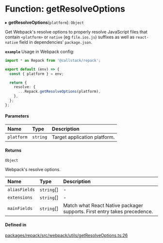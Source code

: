 # Function: getResolveOptions

▸ **getResolveOptions**(`platform`): `Object`

Get Webpack's resolve options to properly resolve JavaScript files
that contain `<platform>` or `native` (eg `file.ios.js`) suffixes as well as `react-native` field
in dependencies' `package.json`.

**`example`** Usage in Webpack config:
```ts
import * as Repack from '@callstack/repack';

export default (env) => {
  const { platform } = env;

  return {
    resolve: {
      ...Repack.getResolveOptions(platform),
    },
  };
};
```

#### Parameters

| Name | Type | Description |
| :------ | :------ | :------ |
| `platform` | `string` | Target application platform. |

#### Returns

`Object`

Webpack's resolve options.

| Name | Type | Description |
| :------ | :------ | :------ |
| `aliasFields` | `string`[] | - |
| `extensions` | `string`[] | - |
| `mainFields` | `string`[] | Match what React Native packager supports. First entry takes precedence. |

#### Defined in

[packages/repack/src/webpack/utils/getResolveOptions.ts:26](https://github.com/callstack/repack/blob/9e6a11a/packages/repack/src/webpack/utils/getResolveOptions.ts#L26)
